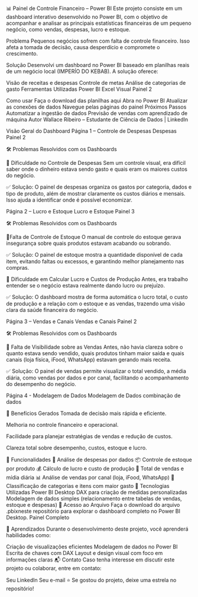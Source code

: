 📊 Painel de Controle Financeiro – Power BI
Este projeto consiste em um dashboard interativo desenvolvido no Power BI, com o objetivo de acompanhar e analisar as principais estatísticas financeiras de um pequeno negócio, como vendas, despesas, lucro e estoque.

Problema
Pequenos negócios sofrem com falta de controle financeiro. Isso afeta a tomada de decisão, causa desperdício e compromete o crescimento.

Solução
Desenvolvi um dashboard no Power BI baseado em planilhas reais de um negócio local (IMPERÍO DO KEBAB). A solução oferece:

Visão de receitas e despesas
Controle de metas
Análise de categorias de gasto
Ferramentas Utilizadas
Power BI
Excel
Visual
Painel 2

Como usar
Faça o download das planilhas aqui
Abra no Power BI
Atualizar as conexões de dados
Navegue pelas páginas do painel
Próximos Passos
Automatizar a ingestão de dados
Previsão de vendas com aprendizado de máquina
Autor
Wallace Ribeiro – Estudante de Ciência de Dados | LinkedIn

Visão Geral do Dashboard
Página 1 – Controle de Despesas
Despesas Painel 2

🛠️ Problemas Resolvidos com os Dashboards

🔸 Dificuldade no Controle de Despesas Sem um controle visual, era difícil saber onde o dinheiro estava sendo gasto e quais eram os maiores custos do negócio.

✅ Solução: O painel de despesas organiza os gastos por categoria, dados e tipo de produto, além de mostrar claramente os custos diários e mensais. Isso ajuda a identificar onde é possível economizar.

Página 2 – Lucro e Estoque
Lucro e Estoque Painel 3

🛠️ Problemas Resolvidos com os Dashboards

🔸Falta de Controle de Estoque O manual de controle do estoque gerava insegurança sobre quais produtos estavam acabando ou sobrando.

✅ Solução: O painel de estoque mostra a quantidade disponível de cada item, evitando faltas ou excessos, e garantindo melhor planejamento nas compras.

🔸 Dificuldade em Calcular Lucro e Custos de Produção Antes, era trabalho entender se o negócio estava realmente dando lucro ou prejuízo.

✅ Solução: O dashboard mostra de forma automática o lucro total, o custo de produção e a relação com o estoque e as vendas, trazendo uma visão clara da saúde financeira do negócio.

Página 3 – Vendas e Canais
Vendas e Canais Painel 2

🛠️ Problemas Resolvidos com os Dashboards

🔸 Falta de Visibilidade sobre as Vendas Antes, não havia clareza sobre o quanto estava sendo vendido, quais produtos tinham maior saída e quais canais (loja física, iFood, WhatsApp) estavam gerando mais receita.

✅ Solução: O painel de vendas permite visualizar o total vendido, a média diária, como vendas por dados e por canal, facilitando o acompanhamento do desempenho do negócio.

Página 4 - Modelagem de Dados
Modelagem de Dados combinação de dados

🚀 Benefícios Gerados
Tomada de decisão mais rápida e eficiente.

Melhoria no controle financeiro e operacional.

Facilidade para planejar estratégias de vendas e redução de custos.

Clareza total sobre desempenho, custos, estoque e lucro.

📌 Funcionalidades
📅 Análise de despesas por dados
📦 Controle de estoque por produto
💰 Cálculo de lucro e custo de produção
🛒 Total de vendas e mídia diária
📊 Análise de vendas por canal (loja, iFood, WhatsApp)
📌 Classificação de categorias e itens com maior gasto
🚀 Tecnologias Utilizadas
Power BI Desktop
DAX para criação de medidas personalizadas
Modelagem de dados simples (relacionamento entre tabelas de vendas, estoque e despesas)
📁 Acesso ao Arquivo
Faça o download do arquivo .pbixneste repositório para explorar o dashboard completo no Power BI Desktop. Painel Completo

🧠 Aprendizados
Durante o desenvolvimento deste projeto, você aprenderá habilidades como:

Criação de visualizações eficientes
Modelagem de dados no Power BI
Escrita de chaves com DAX
Layout e design visual com foco em informações claras
📬 Contato
Caso tenha interesse em discutir este projeto ou colaborar, entre em contato:

Seu LinkedIn
Seu e-mail
⭐ Se gostou do projeto, deixe uma estrela no repositório!
